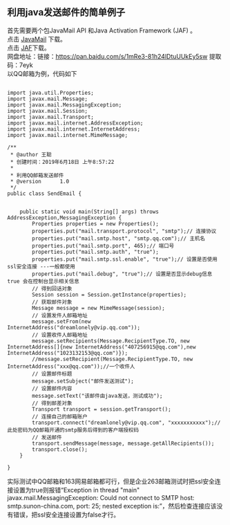 ## 利用java发送邮件的简单例子  
首先需要两个包JavaMail API 和Java Activation Framework (JAF) 。  
点击 [JavaMail](https://www.oracle.com/technetwork/java/index-138643.html) 下载。  
点击 [JAF](https://www.oracle.com/technetwork/java/jaf11-139815.html)下载。  
网盘地址：链接：https://pan.baidu.com/s/1mRe3-81h24lDtuUUkEy5sw 提取码：7eyk   
以QQ邮箱为例，代码如下  
```package com.cc.mailTest;

import java.util.Properties;
import javax.mail.Message;
import javax.mail.MessagingException;
import javax.mail.Session;
import javax.mail.Transport;
import javax.mail.internet.AddressException;
import javax.mail.internet.InternetAddress;
import javax.mail.internet.MimeMessage;

/**
 * @author 王聪
 * 创建时间：2019年6月18日 上午8:57:22
 *     
 * 利用QQ邮箱发送邮件
 * @version  	 1.0 
 */
public class SendEmail {


    public static void main(String[] args) throws AddressException,MessagingException {
        Properties properties = new Properties();
        properties.put("mail.transport.protocol", "smtp");// 连接协议
        properties.put("mail.smtp.host", "smtp.qq.com");// 主机名
        properties.put("mail.smtp.port", 465);// 端口号
        properties.put("mail.smtp.auth", "true");
        properties.put("mail.smtp.ssl.enable", "true");// 设置是否使用ssl安全连接 ---一般都使用
        properties.put("mail.debug", "true");// 设置是否显示debug信息 true 会在控制台显示相关信息
        // 得到回话对象
        Session session = Session.getInstance(properties);
        // 获取邮件对象
        Message message = new MimeMessage(session);
        // 设置发件人邮箱地址
        message.setFrom(new InternetAddress("dreamlonely@vip.qq.com"));
        // 设置收件人邮箱地址 
        message.setRecipients(Message.RecipientType.TO, new InternetAddress[]{new InternetAddress("407256915@qq.com"),new InternetAddress("1023132153@qq.com")});
        //message.setRecipient(Message.RecipientType.TO, new InternetAddress("xxx@qq.com"));//一个收件人
        // 设置邮件标题
        message.setSubject("邮件发送测试");
        // 设置邮件内容
        message.setText("该邮件由java发送，测试成功");
        // 得到邮差对象
        Transport transport = session.getTransport();
        // 连接自己的邮箱账户
        transport.connect("dreamlonely@vip.qq.com", "xxxxxxxxxxx");// 此处密码为QQ邮箱开通的smtp服务后得到的客户端授权码
        // 发送邮件
        transport.sendMessage(message, message.getAllRecipients());
        transport.close();
    }
	
}
```  
实际测试中QQ邮箱和163网易邮箱都可行，但是企业263邮箱测试时把ssl安全连接设置为true则报错“Exception in thread "main" javax.mail.MessagingException: Could not connect to SMTP host: smtp.sunon-china.com, port: 25;
  nested exception is:”，然后检查连接应该没有错误，把ssl安全连接设置为false才行。
